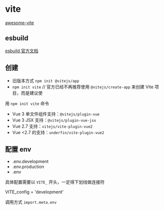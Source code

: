 # vite

[awesome-vite](https://github.com/vitejs/awesome-vite#plugins)

## esbuild

[esbuild 官方文档](https://esbuild.github.io/)

## 创建

- 旧版本方式 `npm init @vitejs/app`
- `npm init vite` // 官方已经不再推荐使用 `@vitejs/create-app` 来创建 Vite 项目，而是建议使

用 `npm init vite` 命令

- Vue 3 单文件组件支持：`@vitejs/plugin-vue`
- Vue 3 JSX 支持：`@vitejs/plugin-vue-jsx`
- Vue 2.7 支持：`vitejs/vite-plugin-vue2`
- Vue <2.7 的支持：`underfin/vite-plugin-vue2`

## 配置 env

- .env.development
- .env.production
- .env

具体配置需要以 `VITE_` 开头，一定得下划线做连接符

VITE_config = 'development'

调用方式 `import.meta.env`
